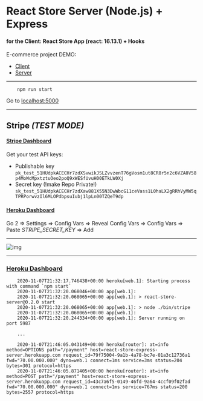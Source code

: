 # React Store Server (Node.js) + Express
#### for the Client: React Store App (react: 16.13.1) + Hooks

E-commerce project DEMO:
- [Client](https://react-store-09.vercel.app)
- [Server](https://react-store-express-server.herokuapp.com)

---------------

``` 
    npm run start
```

Go to [localhost:5000](http://localhost:5000)

---------------

## Stripe ***(TEST MODE)***

#### [Stripe Dashboard](https://dashboard.stripe.com/test/dashboard)

Get your test API keys:
- Publishable key
```pk_test_51HUdpkACECHr7zdXSvwikJSLZvvzenT76gVosm1ut8CR8r5n2c6VZA8V58p4MoWcMpxtztuOeo2poQ9xWESfUvuH00ETkLW0Xj```
- Secret key (!make Repo Private!)
```sk_test_51HUdpkACECHr7zdXaw881X55N3DwWbcG11ceVass1L0haLX2gRRhVyMW5qTPRPorwvzIl6MLOPdbpsuIubj1lpLn00TZQeT9dp```

#### [Heroku Dashboard](https://dashboard.heroku.com/apps/react-store-express-server/settings)

Go 2 => Settings => Config Vars => Reveal Config Vars => Config Vars => Paste *STRIPE_SECRET_KEY* => Add


--------------

![img](./payment.png)


-------------

### [Heroku Dashboard](https://dashboard.heroku.com/apps/react-store-express-server/logs)

``` 
    2020-11-07T21:32:17.746438+00:00 heroku[web.1]: Starting process with command `npm start`
    2020-11-07T21:32:20.068046+00:00 app[web.1]: 
    2020-11-07T21:32:20.068065+00:00 app[web.1]: > react-store-server@0.2.0 start
    2020-11-07T21:32:20.068065+00:00 app[web.1]: > node ./bin/stripe
    2020-11-07T21:32:20.068065+00:00 app[web.1]: 
    2020-11-07T21:32:20.244334+00:00 app[web.1]: Server running on port 5987

    ...

    2020-11-07T21:46:05.043149+00:00 heroku[router]: at=info method=OPTIONS path="/payment" host=react-store-express-server.herokuapp.com request_id=79f75004-9a1b-4a78-bc7e-01a3c12736a1 fwd="70.00.000.000" dyno=web.1 connect=1ms service=3ms status=204 bytes=301 protocol=https
    2020-11-07T21:46:05.871405+00:00 heroku[router]: at=info method=POST path="/payment" host=react-store-express-server.herokuapp.com request_id=43c7a6f5-0149-46fd-9a64-4ccf09f02fad fwd="70.00.000.000" dyno=web.1 connect=1ms service=767ms status=200 bytes=2557 protocol=https
```

